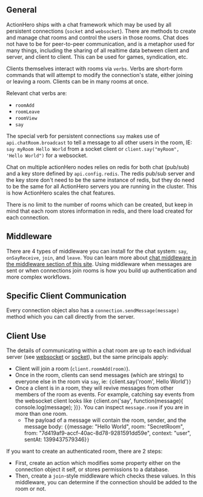 ## General

ActionHero ships with a chat framework which may be used by all persistent connections (`socket` and `websocket`). There are methods to create and manage chat rooms and control the users in those rooms. Chat does not have to be for peer-to-peer communication, and is a metaphor used for many things, including the sharing of all realtime data between client and server, and client to client.  This can be used for games, syndication, etc.

Clients themselves interact with rooms via `verbs`. Verbs are short-form commands that will attempt to modify the connection's state, either joining or leaving a room. Clients can be in many rooms at once.

Relevant chat verbs are:

*   `roomAdd`
*   `roomLeave`
*   `roomView`
*   `say`

The special verb for persistent connections `say` makes use of `api.chatRoom.broadcast` to tell a message to all other users in the room, IE: `say myRoom Hello World` from a socket client or `client.say("myRoom", 'Hello World")` for a websocket.

Chat on multiple actionHero nodes relies on redis for both chat (pub/sub) and a key store defined by `api.config.redis`. The redis pub/sub server and the key store don't need to be the same instance of redis, but they do need to be the same for all ActionHero servers you are running in the cluster. This is how ActionHero scales the chat features.

There is no limit to the number of rooms which can be created, but keep in mind that each room stores information in redis, and there load created for each connection.

## Middleware

There are 4 types of middleware you can install for the chat system: `say`, `onSayReceive`, `join`, and `leave`. You can learn more about [chat middleware in the middleware section of this site](tutorial-middleware.html).  Using middleware when messages are sent or when connections join rooms is how you build up authentication and more complex workflows. 

## Specific Client Communication

Every connection object also has a `connection.sendMessage(message)` method which you can call directly from the server.

## Client Use

The details of communicating within a chat room are up to each individual server (see [websocket](tutorial-websocket.html) or [socket](tutorial-socket.html)), but the same principals apply:

*   Client will join a room (`client.roomAdd(room)`).
*   Once in the room, clients can send messages (which are strings) to everyone else in the room via `say`, ie: `{`client.say('room', Hello World')`}`
*   Once a client is in a room, they will revive messages from other members of the room as events. For example, catching say events from the websocket client looks like `{`client.on('say', function(message){ console.log(message); })`}`. You can inspect `message.room` if you are in more than one room.
    *   The payload of a message will contain the room, sender, and the message body: `{`{message: "Hello World", room: "SecretRoom", from: "7d419af9-accf-40ac-8d78-9281591dd59e", context: "user", sentAt: 1399437579346}`}`

If you want to create an authenticated room, there are 2 steps:

*   First, create an action which modifies some property either on the connection object it self, or stores permissions to a database.
*   Then, create a `join`-style middleware which checks these values.  In this middleware, you can determine if the connection should be added to the room or not.
